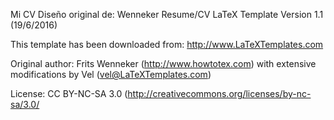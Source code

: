Mi CV
Diseño original de:
Wenneker Resume/CV
LaTeX Template
Version 1.1 (19/6/2016)

This template has been downloaded from:
http://www.LaTeXTemplates.com

Original author:
Frits Wenneker (http://www.howtotex.com) with extensive modifications by 
Vel (vel@LaTeXTemplates.com)

License:
CC BY-NC-SA 3.0 (http://creativecommons.org/licenses/by-nc-sa/3.0/
